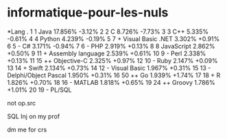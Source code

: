 # informatique-pour-les-nuls




*Lang .
1 1 Java	17.856%	-3.12%
2	2		C	8.726%	-7.73%
3	3		C++	5.335%	-0.61%
4	4		Python	4.239%	-0.19%
5	7	+	Visual Basic .NET	3.302%	+0.91%
6	5	-	C#	3.171%	-0.94%
7	6	-	PHP	2.919%	+0.13%
8	8		JavaScript	2.862%	+0.50%
9	11	+	Assembly language	2.539%	+0.61%
10	9	-	Perl	2.338%	+0.13%
11	15	++	Objective-C	2.325%	+0.97%
12	10	-	Ruby	2.147%	+0.09%
13	14	+	Swift	2.134%	+0.73%
14	12	-	Visual Basic	1.967%	+0.31%
15	13	-	Delphi/Object Pascal	1.950%	+0.31%
16	50	++	Go	1.939%	+1.74%
17	18	+	R	1.826%	+0.70%
18	16	-	MATLAB	1.818%	+0.65%
19	24	++	Groovy	1.786%	+1.01%
20	19	-	PL/SQL

not op.src

SQL Inj on my prof 



dm me for crs
